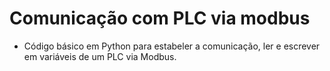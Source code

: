 # Comunicação com PLC via modbus
- Código básico em Python para estabeler a comunicação, ler e escrever em variáveis de um PLC via Modbus.
